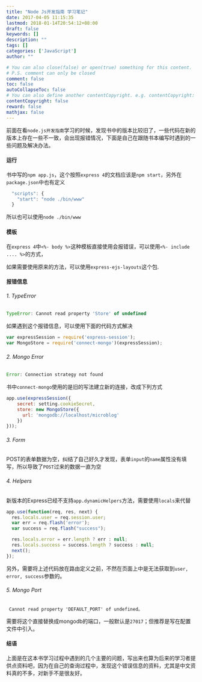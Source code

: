 ```yaml
---
title: "Node Js开发指南 学习笔记"
date: 2017-04-05 11:15:35
lastmod: 2018-01-14T20:54:12+08:00
draft: false
keywords: []
description: ""
tags: []
categories: ['JavaScript']
author: ""

# You can also close(false) or open(true) something for this content.
# P.S. comment can only be closed
comment: false
toc: false
autoCollapseToc: false
# You can also define another contentCopyright. e.g. contentCopyright: "This is another copyright."
contentCopyright: false
reward: false
mathjax: false
---
```



前面在看`node.js开发指南`学习的时候，发现书中的版本比较旧了，一些代码在新的版本上存在一些不一致，会出现报错情况，下面是自己在跟随书本编写时遇到的一些问题及解决办法。<!--more-->

#### 运行

书中写的`npm app.js`，这个按照`express 4`的文档应该是`npm start`，另外在`package.json`中也有定义

```javascript
  "scripts": {
    "start": "node ./bin/www"
  }
```

所以也可以使用`node ./bin/www`

#### 模板

在`express 4`中`<%- body %>`这种模板直接使用会报错误，可以使用`<%- include .... %>`的方式，

如果需要使用原来的方法，可以使用`express-ejs-layouts`这个包.

#### 报错信息

###### 1. TypeError

```javascript
TypeError: Cannot read property 'Store' of undefined
```

如果遇到这个报错信息，可以使用下面的代码方式解决

```javascript
var expressSession = require('express-session');
var MongoStore = require('connect-mongo')(expressSession);
```

###### 2. Mongo Error

```javascript
Error: Connection strategy not found
```

书中`connect-mongo`使用的是旧的写法建立新的连接，改成下列方式

```javascript
app.use(expressSession({
    secret: setting.cookieSecret,
    store: new MongoStore({
      url: 'mongodb://localhost/microblog'
    })
}));
```

###### 3. Form 

POST的表单数据为空，纠结了自己好久才发现，表单`input`的`name`属性没有填写，所以导致了`POST`过来的数据一直为空

###### 4. Helpers   

新版本的Express已经不支持`app.dynamicHelpers`方法，需要使用`locals`来代替

```javascript
app.use(function(req, res, next) {
  res.locals.user = req.session.user;
  var err = req.flash('error');
  var success = req.flash("success");

  res.locals.error = err.length ? err : null;
  res.locals.success = success.length ? success : null;
  next();
});
```

另外，需要将上述代码放在路由定义之前，不然在页面上中是无法获取到`user, error, success`参数的。

###### 5. Mongo Port

` Cannot read property 'DEFAULT_PORT' of undefined。`

需要将这个直接替换成mongodb的端口，一般默认是`27017`；但推荐是写在配置文件中引入。

#### 结语

上面是在这本书学习过程中遇到的几个主要的问题，写出来也算为后来的学习者提供点资料吧，因为在自己的查询过程中，发现这个错误信息的资料，尤其是中文资料真的不多，对新手不是很友好。

